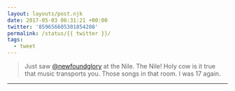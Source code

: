 ```yaml
---
layout: layouts/post.njk
date: 2017-05-03 06:31:21 +00:00
twitter: '859656605301854208'
permalink: /status/{{ twitter }}/
tags: 
  - tweet
---
```


> Just saw [@newfoundglory](https://twitter.com/newfoundglory) at the Nile. The Nile! Holy cow is it true that music transports you. Those songs in that room. I was 17 again.

---
